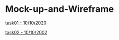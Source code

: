 # Mock-up-and-Wireframe
[task01 - 10/10/2020](https://miro.com/app/board/uXjVPPWmPkE=/?share_link_id=91954063659)

[task02 - 10/10/2002](https://miro.com/app/board/uXjVPOiVg_A=/?share_link_id=814881734816)
